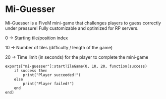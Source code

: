 # Mi-Guesser
Mi-Guesser is a FiveM mini-game that challenges players to guess correctly under pressure! Fully customizable and optimized for RP servers.


0 → Starting tile/position index

10 → Number of tiles (difficulty / length of the game)

20 → Time limit (in seconds) for the player to complete the mini-game


    exports["mi-guesser"]:startTileGame(0, 10, 20, function(success)
        if success then
            print("Player succeeded!")
        else
            print("Player failed!")
        end
    end)

